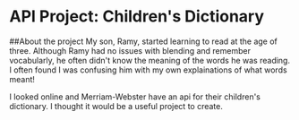 # API Project: Children's Dictionary


##About the project
My son, Ramy, started learning to read at the age of three. Although Ramy had no issues with blending and remember vocabularly, he often didn't know the meaning of the words he was reading. I often found I was confusing him with my own explainations of what words meant! 

I looked online and Merriam-Webster have an api for their children's dictionary. I thought it would be a useful project to create. 